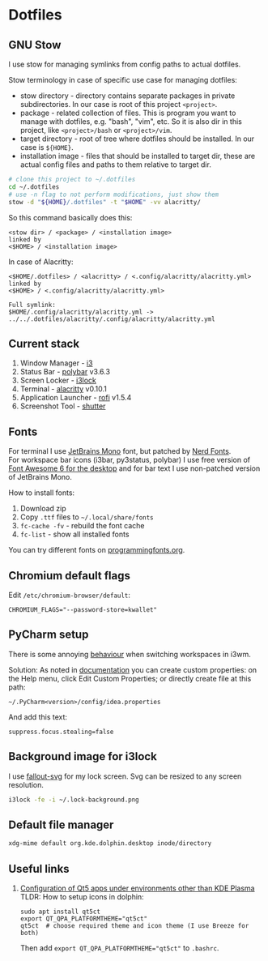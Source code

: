 # Dotfiles

## GNU Stow
I use stow for managing symlinks from config paths to actual dotfiles.

Stow terminology in case of specific use case for managing dotfiles:
* stow directory - directory contains separate packages in private subdirectories.
  In our case is root of this project `<project>`.
* package - related collection of files. This is program you want to manage with dotfiles, e.g.
  "bash", "vim", etc. So it is also dir in this project, like `<project>/bash` or `<project>/vim`.
* target directory - root of tree where dotfiles should be installed. In our case
  is `${HOME}`.
* installation image - files that should be installed to target dir,
  these are actual config files and paths to them relative to target dir.

```bash
# clone this project to ~/.dotfiles
cd ~/.dotfiles
# use -n flag to not perform modifications, just show them
stow -d "${HOME}/.dotfiles" -t "$HOME" -vv alacritty/
```

So this command basically does this:
```
<stow dir> / <package> / <installation image>
linked by
<$HOME> / <installation image>
```
In case of Alacritty:
```
<$HOME/.dotfiles> / <alacritty> / <.config/alacritty/alacritty.yml>
linked by
<$HOME> / <.config/alacritty/alacritty.yml>

Full symlink:
$HOME/.config/alacritty/alacritty.yml -> ../../.dotfiles/alacritty/.config/alacritty/alacritty.yml
```

## Current stack

1. Window Manager - [i3](https://github.com/i3/i3)
2. Status Bar - [polybar](https://github.com/polybar/polybar) v3.6.3
3. Screen Locker - [i3lock](https://github.com/i3/i3lock)
4. Terminal - [alacritty](https://github.com/alacritty/alacritty) v0.10.1
5. Application Launcher - [rofi](https://github.com/davatorium/rofi) v1.5.4
6. Screenshot Tool - [shutter](https://github.com/shutter-project/shutter)

## Fonts
For terminal I use [JetBrains Mono](https://www.jetbrains.com/lp/mono/) font,
but patched by [Nerd Fonts](https://www.nerdfonts.com).  
For workspace bar icons (i3bar, py3status, polybar) I use free version of
[Font Awesome 6 for the desktop](https://fontawesome.com/download) and
for bar text I use non-patched version of JetBrains Mono.

How to install fonts:
1. Download zip
1. Copy `.ttf` files to `~/.local/share/fonts`
1. `fc-cache -fv` - rebuild the font cache
1. `fc-list` - show all installed fonts

You can try different fonts on [programmingfonts.org](https://www.programmingfonts.org/#jetbrainsmono).

## Chromium default flags
Edit `/etc/chromium-browser/default`:
```
CHROMIUM_FLAGS="--password-store=kwallet"
```

## PyCharm setup
There is some annoying
[behaviour](https://intellij-support.jetbrains.com/hc/en-us/community/posts/360001411659-Lose-Focus-after-Switching-Workspace-in-i3wm)
when switching workspaces in i3wm.

Solution: As noted in
[documentation](https://www.jetbrains.com/help/pycharm/file-idea-properties.html)
you can create custom properties: on the Help menu, click Edit Custom Properties;
or directly create file at this path:
```
~/.PyCharm<version>/config/idea.properties
```
And add this text:
```
suppress.focus.stealing=false
```

## Background image for i3lock
I use [fallout-svg](https://github.com/artslob/fallout-svg) for my lock screen.
Svg can be resized to any screen resolution.

```bash
i3lock -fe -i ~/.lock-background.png
```

## Default file manager
```bash
xdg-mime default org.kde.dolphin.desktop inode/directory
```

## Useful links
1. [Configuration of Qt5 apps under environments other than KDE Plasma](https://wiki.archlinux.org/index.php/Qt#Configuration_of_Qt5_apps_under_environments_other_than_KDE_Plasma)  
    TLDR: How to setup icons in dolphin:
    ```
    sudo apt install qt5ct
    export QT_QPA_PLATFORMTHEME="qt5ct"
    qt5ct  # choose required theme and icon theme (I use Breeze for both)
    ```
    Then add `export QT_QPA_PLATFORMTHEME="qt5ct"` to `.bashrc`.
